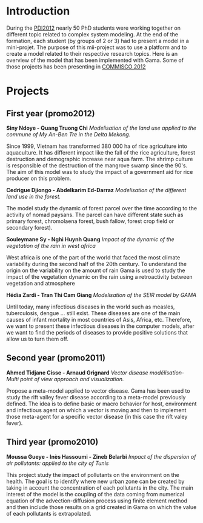 # Introduction

During the [PDI2012](http://www.ummisco.ird.fr/pdi/) nearly 50 PhD students were working together on different topic related to complex system modeling.
At the end of the formation, each student (by groups of 2 or 3) had to present a model in a mini-projet. The purpose of this mii-project was to use a platform and to create a model related to their respective research topics. Here is an overview of the model that has been implemented with Gama. Some of those projects has been presenting in [COMMISCO 2012](http://www.ummisco.ird.fr/pdi/spip.php?rubrique6)


# Projects

## First year (promo2012)
**Siny  Ndoye - Quang Truong Chi** _Modelisation of the land use applied to the commune of My An-Ben Tre in the Delta Mekong._

Since 1999, Vietnam has transformed 380 000 ha of rice agriculture into aquaculture. It has different impact like the fall of the rice agriculture, forest destruction and demographic increase near aqua farm. The shrimp culture is responsible of the destruction of the mangrove swamp since the 90's. The aim of this model was to study the impact of a government aid for rice producer on this problem.

**Cedrigue Djiongo - Abdelkarim Ed-Darraz** _Modelisation of the different  land use in the forest._

The model study the dynamic of forest parcel over the time according to the activity of nomad paysans. The parcel can have different state such as primary forest, chromolaena forest, bush fallow, forest crop field or secondary forest).

**Souleymane Sy - Nghi Huynh Quang** _Impact of the dynamic of the vegetation of the rain in west africa_

West africa is one of the part of the world that faced the most climate variability during the second half of the 20th century. To understand the origin on the variability on the amount of rain Gama is used to study the impact of the vegetation dynamic on the rain using a retroactivity between vegetation and atmosphere

**Hédia Zardi - Tran Thi Cam Giang** _Modelisation of the SEIR model by GAMA_

Until today, many infectious diseases in the world such as measles, tuberculosis, dengue ... still exist. These diseases are one of the main causes of infant mortality in most countries of Asis, Africa, etc.
Therefore, we want to present these infectious diseases in the computer models, after we want to find the periods of diseases to provide positive solutions that allow us to turn them off.

## Second year (promo2011)

**Ahmed Tidjane Cisse - Arnaud Grignard** _Vector disease modélisation- Multi point of view approach and visualization._

Propose a meta-model applied to vector disease. Gama has been used to study the rift valley fever disease according to a meta-model previously defined. The idea is to define basic or macro behavior for host, environment and  infectious agent on which a vector is moving and then to implement those meta-agent for a specific vector disease (in this case the rift valey fever).

## Third year (promo2010)

**Moussa Gueye - Inès Hassoumi - Zineb Belarbi** _Impact of the dispersion of air pollutants: applied to the city of Tunis_

This project study the impact of pollutants on the environment on the health. The goal is to identify where new urban zone can be created by taking in account the concentration of each pollutants in the city. The main interest of the model is the coupling of the data coming from numerical equation of the advection-diffusion process using finite element method and then include those results on a grid created in Gama on which the value of each pollutants is extrapolated.